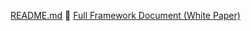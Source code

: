 [README.md](https://github.com/user-attachments/files/20106612/README.md)
📄 [Full Framework Document (White Paper)](https://github.com/tlrdevere/unanimous/blob/main/docs/Unanimous_%20A%20Consensus-Building%20Tool%20-%20white%20paper_.md)

